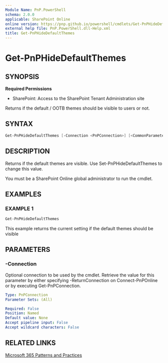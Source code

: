 ```yaml
---
Module Name: PnP.PowerShell
schema: 2.0.0
applicable: SharePoint Online
online version: https://pnp.github.io/powershell/cmdlets/Get-PnPHideDefaultThemes.html
external help file: PnP.PowerShell.dll-Help.xml
title: Get-PnPHideDefaultThemes
---
```

  
# Get-PnPHideDefaultThemes

## SYNOPSIS

**Required Permissions**

* SharePoint: Access to the SharePoint Tenant Administration site

Returns if the default / OOTB themes should be visible to users or not.

## SYNTAX

```powershell
Get-PnPHideDefaultThemes [-Connection <PnPConnection>] [<CommonParameters>]
```

## DESCRIPTION
Returns if the default themes are visible. Use Set-PnPHideDefaultThemes to change this value.

You must be a SharePoint Online global administrator to run the cmdlet.

## EXAMPLES

### EXAMPLE 1
```powershell
Get-PnPHideDefaultThemes
```

This example returns the current setting if the default themes should be visible

## PARAMETERS

### -Connection
Optional connection to be used by the cmdlet. Retrieve the value for this parameter by either specifying -ReturnConnection on Connect-PnPOnline or by executing Get-PnPConnection.

```yaml
Type: PnPConnection
Parameter Sets: (All)

Required: False
Position: Named
Default value: None
Accept pipeline input: False
Accept wildcard characters: False
```

## RELATED LINKS

[Microsoft 365 Patterns and Practices](https://aka.ms/m365pnp)



